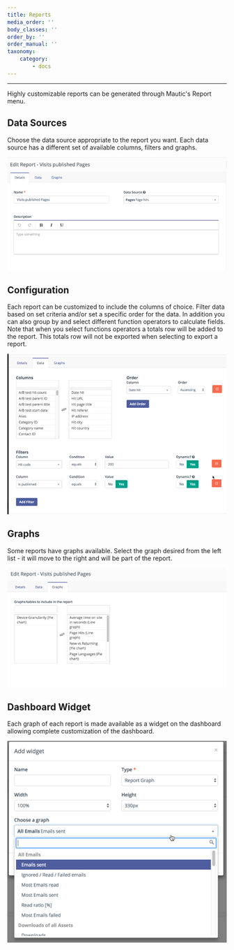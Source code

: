 ```yaml
---
title: Reports
media_order: ''
body_classes: ''
order_by: ''
order_manual: ''
taxonomy:
    category:
        - docs
---
```


-----------

Highly customizable reports can be generated through Mautic's Report menu.

## Data Sources

Choose the data source appropriate to the report you want. Each data source has a different set of available columns, filters and graphs.
 
![](data-source.png)

## Configuration

Each report can be customized to include the columns of choice. Filter data based on set criteria and/or set a specific order for the data.
In addition you can also group by and select different function operators to calculate fields. Note that when you select functions operators a totals row will be added to the report. This totals row will not be exported when selecting to export a report.
 
![](config.png)

## Graphs

Some reports have graphs available. Select the graph desired from the left list - it will move to the right and will be part of the report.

![](graphs.png)

## Dashboard Widget

Each graph of each report is made available as a widget on the dashboard allowing complete customization of the dashboard. 
 
![](widget.png)